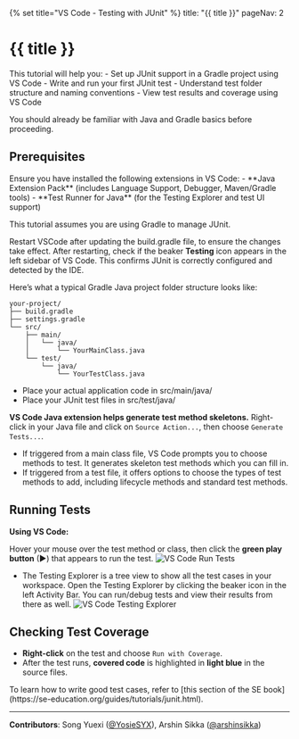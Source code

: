 {% set title="VS Code - Testing with JUnit" %}
<frontmatter>
  title: "{{ title }}"
  pageNav: 2
</frontmatter>

<include src="../common/common-fragments.md#wip-warning" />

# {{ title }}

<box type="info" seamless>
This tutorial will help you:
- Set up JUnit support in a Gradle project using VS Code
- Write and run your first JUnit test
- Understand test folder structure and naming conventions
- View test results and coverage using VS Code

You should already be familiar with Java and Gradle basics before proceeding.
</box>

<!-- ======================================================== -->

## Prerequisites

<include src="vscCreatingNewJavaProject.md#vsc-java-prereq" />
<box type="tip" seamless>
Ensure you have installed the following extensions in VS Code:
- **Java Extension Pack** (includes Language Support, Debugger, Maven/Gradle tools)
- **Test Runner for Java** (for the Testing Explorer and test UI support)
</box>


<include src="junit.md#junit-use-gradle" />

This tutorial assumes you are using Gradle to manage JUnit.

<!-- ======================================================== -->

<include src="junit.md#add-junit-to-gradle" />

<box type="tip" seamless>

Restart VSCode after updating the build.gradle file, to ensure the changes take effect.
</box>
<box type="info" seamless>
 After restarting, check if the beaker **Testing** icon appears in the left sidebar of VS Code.
This confirms JUnit is correctly configured and detected by the IDE.
</box>

<!-- ======================================================== -->

<include src="junit.md#junit-conventions" />

<!-- ======================================================== -->
<box type="tip" seamless>
Here’s what a typical Gradle Java project folder structure looks like:

```text
your-project/
├── build.gradle
├── settings.gradle
└── src/
    ├── main/
    │   └── java/
    │       └── YourMainClass.java
    └── test/
        └── java/
            └── YourTestClass.java
```

* Place your actual application code in src/main/java/
* Place your JUnit test files in src/test/java/
</box>



<!-- ======================================================== -->

<include src="junit.md#first-unit-test" />

<box type="tip" seamless>

**VS Code Java extension helps generate test method skeletons.** Right-click in your Java file and click on `Source Action...`, then choose `Generate Tests...`.

* If triggered from a main class file, VS Code prompts you to choose methods to test. It generates skeleton test methods which you can fill in.
* If triggered from a test file, it offers options to choose the types of test methods to add, including lifecycle methods and standard test methods.
</box>

<!-- ======================================================== -->

## Running Tests

****Using VS Code:****

Hover your mouse over the test method or class, then click the **green play button** (▶) that appears to run the test.  ![VS Code Run Tests](images/vscJUnit/vscRunTest.png)
* The Testing Explorer is a tree view to show all the test cases in your workspace.
   Open the Testing Explorer by clicking the beaker icon in the left Activity Bar. You can run/debug tests and view their results from there as well.
   ![VS Code Testing Explorer](images/vscJUnit/vscTestingExplorer.png)

<!-- ======================================================== -->

## Checking Test Coverage

* **Right-click** on the test and choose `Run with Coverage`.
* After the test runs, **covered code** is highlighted in **light blue** in the source files.

<!-- ======================================================== -->

<include src="junit.md#useful-test-cases" />
To learn how to write good test cases, refer to [this section of the SE book](https://se-education.org/guides/tutorials/junit.html).


<!-- ======================================================== -->

---

**Contributors**: Song Yuexi ([@YosieSYX](https://github.com/YosieSYX)), Arshin Sikka ([@arshinsikka](https://github.com/arshinsikka))
